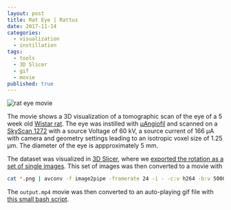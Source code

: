 ```yaml
---
layout: post
title: Rat Eye | Rattus
date: 2017-11-14
categories:
  - visualization
  - instillation
tags:
  - tools
  - 3D Slicer
  - gif
  - movie
published: true
---
```



![rat eye movie](/assets/2017/11/14/rat-eye/rat_eye.gif)

The movie shows a 3D visualization of a tomographic scan of the eye of a 5 week old [Wistar rat](https://en.wikipedia.org/wiki/Laboratory_rat#Wistar_rat).
The eye was instilled with [µAngiofil](http://www.micro-angio.ch/de/microangio) and scanned on a [SkyScan 1272](http://bruker-microct.com/products/1272.htm) with a source Voltage of 60 kV, a source current of 166 µA with camera and geometry settings leading to an isotropic voxel size of 1.25 µm.
The diameter of the eye is appproximately 5 mm.

The dataset was visualized in [3D Slicer](http://slicer.org), where we [exported the rotation as a set of single images](https://www.slicer.org/wiki/Documentation/4.8/Modules/ScreenCapture).
This set of images was then converted to a movie with

````bash
cat *.png | avconv -f image2pipe -framerate 24 -i - -c:v h264 -b:v 5000k -preset veryslow -pix_fmt yuv420p -vf scale=-2:1080 output.mp4
````
The `output.mp4` movie was then converted to an auto-playing gif file with [this small bash script](https://github.com/thevangelist/FFMPEG-gif-script-for-bash).
